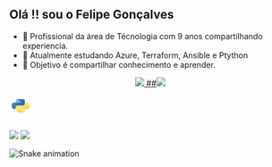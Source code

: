 ## Olá !! sou o Felipe Gonçalves



- 👀 Profissional da área de Técnologia com 9 anos compartilhando experiencia.
- 🌱 Atualmente estudando Azure, Terraform, Ansible e Ptython
- 💞️ Objetivo é compartilhar conhecimento e aprender.


<div align="center">
  <a href="https://github.com/fggoncalvess">
  <img height="180em" src="https://github-readme-stats.vercel.app/api?username=fggoncalvess&show_icons=true&theme=dark&include_all_commits=true&count_private=true"/>
  ##<img height="180em" src="https://github-readme-stats.vercel.app/api/top-langs/?username=fggoncalvess&layout=compact&langs_count=7&theme=dark"/>
</div>
<div style="display: inline_block"><br>
  <img align="center" alt="Rafa-Python" height="30" width="40" src="https://raw.githubusercontent.com/devicons/devicon/master/icons/python/python-original.svg">
  </div>

##

<div> 
  <a href = "mailto:fggoncalves@outlook.com.br"><img src="https://img.shields.io/badge/-Outlook-%23333?style=for-the-badge&logo=gmail&logoColor=white" target="_blank"></a>
  <a href="https://www.linkedin.com/in/felipeeoliveira/" target="_blank"><img src="https://img.shields.io/badge/-LinkedIn-%230077B5?style=for-the-badge&logo=linkedin&logoColor=white" target="_blank"></a> 
 
  ![Snake animation](https://github.com/fggoncalvess/fggoncalvess/blob/output/github-contribution-grid-snake.svg)
 
</div>

<!---
fggoncalvess/fggoncalvess is a ✨ special ✨ repository because its `README.md` (this file) appears on your GitHub profile.
You can click the Preview link to take a look at your changes.
--->
